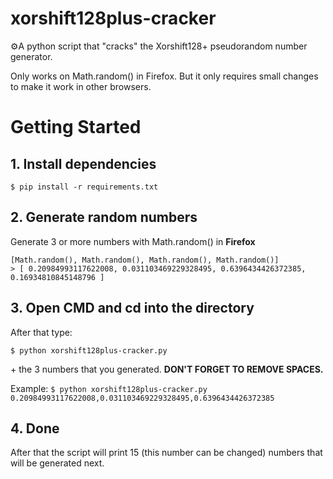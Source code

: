 # xorshift128plus-cracker
⚙️A python script that "cracks" the Xorshift128+ pseudorandom number generator.

Only works on Math.random() in Firefox. But it only requires small changes to make it work in other browsers.
# Getting Started 
## 1. Install dependencies
```
$ pip install -r requirements.txt
```
## 2. Generate random numbers
Generate 3 or more numbers with Math.random() in **Firefox**
```
[Math.random(), Math.random(), Math.random(), Math.random()]
> [ 0.20984993117622008, 0.031103469229328495, 0.6396434426372385, 0.16934810845148796 ]
```
## 3. Open CMD and cd into the directory
After that type:
```
$ python xorshift128plus-cracker.py 
```
\+ the 3 numbers that you generated. **DON'T FORGET TO REMOVE SPACES.** 

Example: ```$ python xorshift128plus-cracker.py 0.20984993117622008,0.031103469229328495,0.6396434426372385```
## 4. Done
After that the script will print 15 (this number can be changed) numbers that will be generated next.
